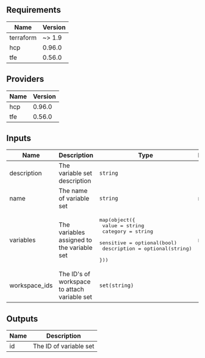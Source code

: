 <!--- BEGIN_TF_DOCS --->
## Requirements

| Name | Version |
|------|---------|
| terraform | ~> 1.9 |
| hcp | 0.96.0 |
| tfe | 0.56.0 |

## Providers

| Name | Version |
|------|---------|
| hcp | 0.96.0 |
| tfe | 0.56.0 |

## Inputs

| Name | Description | Type | Default | Required |
|------|-------------|------|---------|:--------:|
| description | The variable set description | `string` | `""` | no |
| name | The name of variable set | `string` | n/a | yes |
| variables | The variables assigned to the variable set | <pre>map(object({<br>    value       = string<br>    category    = string<br>    sensitive   = optional(bool)<br>    description = optional(string)<br>  }))</pre> | n/a | yes |
| workspace\_ids | The ID's of workspace to attach variable set | `set(string)` | `[]` | no |

## Outputs

| Name | Description |
|------|-------------|
| id | The ID of variable set |

<!--- END_TF_DOCS --->
